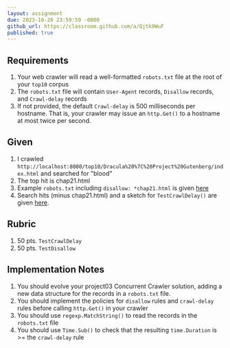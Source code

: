 ```yaml
---
layout: assignment
due: 2023-10-26 23:59:59 -0800
github_url: https://classroom.github.com/a/Qjtk9WuF
published: true
---
```


## Requirements

1. Your web crawler will read a well-formatted `robots.txt` file at the root of your `top10` corpus
1. The `robots.txt` file will contain `User-Agent` records, `Disallow` records, and `Crawl-delay` records
1. If not provided, the default `Crawl-delay` is 500 milliseconds per hostname. That is, your crawler may issue an `http.Get()` to a hostname at most twice per second.

## Given

1. I crawled `http://localhost:8080/top10/Dracula%20%7C%20Project%20Gutenberg/index.html` and searched for "blood"
1. The top hit is chap21.html
1. Example `robots.txt` including `disallow: *chap21.html` is given [here](/tests/lab05/robots.txt)
1. Search hits (minus chap21.html) and a sketch for `TestCrawlDelay()` are given [here](/tests/lab05/test-cases.go).

## Rubric

1. 50 pts. `TestCrawlDelay`
1. 50 pts. `TestDisallow`

## Implementation Notes

1. You should evolve your project03 Concurrent Crawler solution, adding a new data structure for the records in a `robots.txt` file. 
1. You should implement the policies for `disallow` rules and `crawl-delay` rules before calling `http.Get()` in your crawler
1. You should use `regexp.MatchString()` to read the records in the `robots.txt` file
1. You should use `Time.Sub()` to check that the resulting `time.Duration` is >= the `crawl-delay` rule
